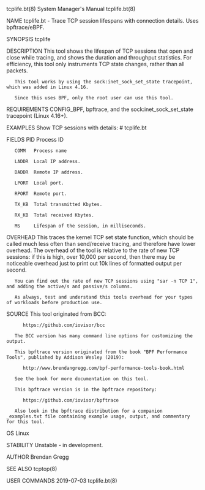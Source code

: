 tcplife.bt(8)							    System Manager's Manual							 tcplife.bt(8)

NAME
       tcplife.bt - Trace TCP session lifespans with connection details. Uses bpftrace/eBPF.

SYNOPSIS
       tcplife

DESCRIPTION
       This  tool shows the lifespan of TCP sessions that open and close while tracing, and shows the duration and throughput statistics. For efficiency, this
       tool only instruments TCP state changes, rather than all packets.

       This tool works by using the sock:inet_sock_set_state tracepoint, which was added in Linux 4.16.

       Since this uses BPF, only the root user can use this tool.

REQUIREMENTS
       CONFIG_BPF, bpftrace, and the sock:inet_sock_set_state tracepoint (Linux 4.16+).

EXAMPLES
       Show TCP sessions with details:
	      # tcplife.bt

FIELDS
       PID    Process ID

       COMM   Process name

       LADDR  Local IP address.

       DADDR  Remote IP address.

       LPORT  Local port.

       RPORT  Remote port.

       TX_KB  Total transmitted Kbytes.

       RX_KB  Total received Kbytes.

       MS     Lifespan of the session, in milliseconds.

OVERHEAD
       This traces the kernel TCP set state function, which should be called much less often than send/receive tracing, and therefore have lower overhead. The
       overhead of the tool is relative to the rate of new TCP sessions: if this is high, over 10,000 per second, then there may be noticeable	overhead  just
       to print out 10k lines of formatted output per second.

       You can find out the rate of new TCP sessions using "sar -n TCP 1", and adding the active/s and passive/s columns.

       As always, test and understand this tools overhead for your types of workloads before production use.

SOURCE
       This tool originated from BCC:

	      https://github.com/iovisor/bcc

       The BCC version has many command line options for customizing the output.

       This bpftrace version originated from the book "BPF Performance Tools", published by Addison Wesley (2019):

	      http://www.brendangregg.com/bpf-performance-tools-book.html

       See the book for more documentation on this tool.

       This bpftrace version is in the bpftrace repository:

	      https://github.com/iovisor/bpftrace

       Also look in the bpftrace distribution for a companion _examples.txt file containing example usage, output, and commentary for this tool.

OS
       Linux

STABILITY
       Unstable - in development.

AUTHOR
       Brendan Gregg

SEE ALSO
       tcptop(8)

USER COMMANDS								  2019-07-03								 tcplife.bt(8)
